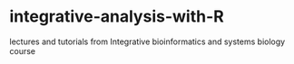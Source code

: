 # integrative-analysis-with-R
lectures and tutorials from Integrative bioinformatics and systems biology course
